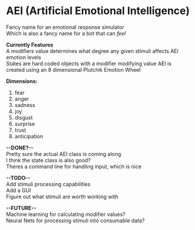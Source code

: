 # AEI (Artificial Emotional Intelligence)

Fancy name for an emotional response simulator  
Which is also a fancy name for a bot that can *feel* 

**Currently Features**  
A modifiers value determines what degree any given stimuli affects AEI emotion levels  
States are hard coded objects with a modifier modifying value 
AEI is created using an 8 dimensional Plutchik Emotion Wheel

**Dimensions:**  
1. fear  
2. anger  
3. sadness  
4. joy  
5. disgust  
6. surprise  
7. trust  
8. anticipation  

 

**--DONE?--**  
Pretty sure the actual AEI class is coming along  
I think the state class is also good?  
Theres a command line for handling input, which is nice  

**--TODO--**  
Add stimuli processing capabilities  
Add a GUI  
Figure out what stimuli are worth working with  

**--FUTURE--**  
Machine learning for calculating modifier values?  
Neural Nets for processing stimuli into consumable data?  
